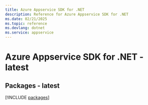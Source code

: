 ```yaml
---
title: Azure Appservice SDK for .NET
description: Reference for Azure Appservice SDK for .NET
ms.date: 02/21/2025
ms.topic: reference
ms.devlang: dotnet
ms.service: appservice
---
```

# Azure Appservice SDK for .NET - latest
## Packages - latest
[!INCLUDE [packages](appservice-index.md)]